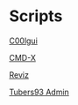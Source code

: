 # Scripts

[C00lgui](https://raw.githubusercontent.com/N0ub4x/RBX_Scripts/main/C00lgui.lua)

[CMD-X](https://raw.githubusercontent.com/N0ub4x/RBX_Scripts/main/CMD-X.lua)

[Reviz](https://raw.githubusercontent.com/N0ub4x/RBX_Scripts/main/Reviz.lua)

[Tubers93 Admin](https://raw.githubusercontent.com/N0ub4x/RBX_Scripts/main/Tubers93%20Admin.lua)
